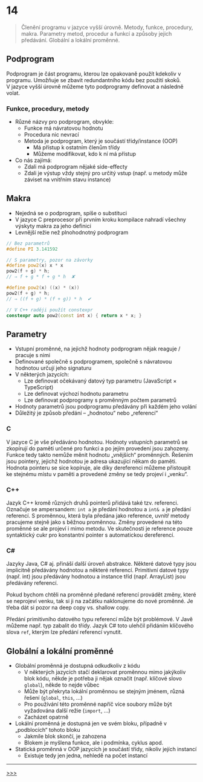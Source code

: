 # 14

> Členění programu v jazyce vyšší úrovně. Metody, funkce, procedury, makra. Parametry metod, procedur a funkcí a způsoby jejich předávání. Globální a lokální proměnné.

## Podprogram

Podprogram je část programu, kterou lze opakovaně použít kdekoliv v programu. Umožňuje se zbavit redundantního kódu bez použití skoků. V&nbsp;jazyce vyšší úrovně můžeme tyto podprogramy definovat a následně volat.

### Funkce, procedury, metody

* Různé názvy pro podprogram, obvykle:
  * Funkce má návratovou hodnotu
  * Procedura nic nevrací
  * Metoda je podprogram, který je součástí třídy/instance (OOP)
    * Má přístup k ostatním členům třídy
    * Můžeme modifikovat, kdo k ní má přístup
* Co nás zajímá:
  * Zdali má podprogram nějaké side-effecty
  * Zdali je výstup vždy stejný pro určitý vstup (např. u metody může záviset na vnitřním stavu instance)

## Makra

* Nejedná se o podprogram, spíše o substituci
* V jazyce C preprocesor při prvním kroku kompilace nahradí všechny výskyty makra za jeho definici
* Levnější režie než plnohodnotný podprogram

```cpp
// Bez parametrů
#define PI 3.141592

// S parametry, pozor na závorky
#define pow2(x) x * x
pow2(f + g) * h;
// ⇒ f + g * f + g * h  ✘

#define pow2(x) ((x) * (x))
pow2(f + g) * h;
// ⇒ ((f + g) * (f + g)) * h  ✔

// V C++ raději použít constexpr
constexpr auto pow2(const int x) { return x * x; }
```

## Parametry

* Vstupní proměnné, na jejichž hodnoty podprogram nějak reaguje / pracuje s nimi
* Definované společně s podprogramem, společně s návratovou hodnotou určují jeho signaturu
* V některých jazycích:
  * Lze definovat očekávaný datový typ parametru (JavaScript × TypeScript)
  * Lze definovat výchozí hodnotu parametru
  * Lze definovat podprogramy s proměnným počtem parametrů
* Hodnoty parametrů jsou podprogramu předávány při každém jeho volání
* Důležitý je způsob předání – „hodnotou“ nebo „referencí“

### C

V jazyce C je vše předáváno hodnotou. Hodnoty vstupních parametrů se zkopírují do paměti určené pro funkci a po jejím provedení jsou zahozeny. Funkce tedy takto nemůže měnit hodnotu „vnějších“ proměnných. Řešením jsou pointery, jejichž hodnotou je adresa ukazující někam do paměti. Hodnota pointeru se sice kopíruje, ale díky dereferenci můžeme přistoupit ke stejnému místu v paměti a provedené změny se tedy projeví i „venku“.

### C++

Jazyk C++ kromě různých druhů pointerů přidává také tzv. referenci. Označuje se ampersandem: `int a` je předání hodnotou a `int& a` je předání referencí. S proměnnou, která byla předána jako reference, uvnitř metody pracujeme stejně jako s běžnou proměnnou. Změny provedené na této proměnné se ale projeví i mimo metodu. Ve skutečnosti je reference pouze syntaktický cukr pro konstantní pointer s automatickou dereferencí.

### C\#

Jazyky Java, C\# aj. přináší další úroveň abstrakce. Některé datové typy jsou implicitně předávány hodnotou a některé referencí. Primitivní datové typy (např. int) jsou předávány hodnotou a instance tříd (např. ArrayList) jsou předávány referencí.

Pokud bychom chtěli na proměnné předané referencí provádět změny, které se neprojeví venku, tak si ji na začátku naklonujeme do nové proměnné. Je třeba dát si pozor na deep copy vs. shallow copy.

Předání primitivního datového typu referencí může být problémové. V Javě můžeme např. typ zabalit do třídy. Jazyk C\# toto ulehčil přidáním klíčového slova `ref`, kterým lze předání referencí vynutit.

## Globální a lokální proměnné

* Globální proměnná je dostupná odkudkoliv z kódu
  * V některých jazycích stačí deklarovat proměnnou mimo jakýkoliv blok kódu, někde je potřeba ji nějak označit (např. klíčové slovo `global`), někde to nejde vůbec
  * Může být překryta lokální proměnnou se stejným jménem, různá řešení (`global`, `this`, ...)
  * Pro používání této proměnné napříč více soubory může být vyžadována další režie (`import`, ...)
  * Zacházet opatrně
* Lokální proměnná je dostupná jen ve svém bloku, případně v „podblocích“ tohoto bloku
  * Jakmile blok skončí, je zahozena
  * Blokem je myšlena funkce, ale i podmínka, cyklus apod.
* Statická proměnná v OOP jazycích je součástí třídy, nikoliv jejích instancí
  * Existuje tedy jen jedna, nehledě na počet instancí

---
[>>>](./15.MD)
